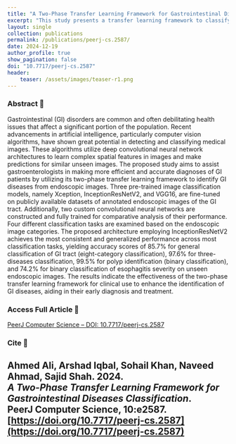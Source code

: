 ```yaml
---
title: "A Two-Phase Transfer Learning Framework for Gastrointestinal Diseases Classification"
excerpt: "This study presents a transfer learning framework to classify GI diseases from endoscopic images using deep learning models like InceptionResNetV2, Xception, and VGG16."
layout: single
collection: publications
permalink: /publications/peerj-cs.2587/
date: 2024-12-19
author_profile: true
show_pagination: false
doi: "10.7717/peerj-cs.2587"
header:
    teaser: /assets/images/teaser-r1.png
--- 
```


### Abstract 🧠
Gastrointestinal (GI) disorders are common and often debilitating health issues that affect a significant portion of the population. Recent advancements in artificial intelligence, particularly computer vision algorithms, have shown great potential in detecting and classifying medical images. These algorithms utilize deep convolutional neural network architectures to learn complex spatial features in images and make predictions for similar unseen images. The proposed study aims to assist gastroenterologists in making more efficient and accurate diagnoses of GI patients by utilizing its two-phase transfer learning framework to identify GI diseases from endoscopic images. Three pre-trained image classification models, namely Xception, InceptionResNetV2, and VGG16, are fine-tuned on publicly available datasets of annotated endoscopic images of the GI tract. Additionally, two custom convolutional neural networks are constructed and fully trained for comparative analysis of their performance. Four different classification tasks are examined based on the endoscopic image categories. The proposed architecture employing InceptionResNetV2 achieves the most consistent and generalized performance across most classification tasks, yielding accuracy scores of 85.7% for general classification of GI tract (eight-category classification), 97.6% for three-diseases classification, 99.5% for polyp identification (binary classification), and 74.2% for binary classification of esophagitis severity on unseen endoscopic images. The results indicate the effectiveness of the two-phase transfer learning framework for clinical use to enhance the identification of GI diseases, aiding in their early diagnosis and treatment.

### Access Full Article 🔗
[PeerJ Computer Science – DOI: 10.7717/peerj-cs.2587](https://doi.org/10.7717/peerj-cs.2587)

### Cite 📄
Ahmed Ali, Arshad Iqbal, Sohail Khan, Naveed Ahmad, Sajid Shah. 2024.  
*A Two-Phase Transfer Learning Framework for Gastrointestinal Diseases Classification*.  
PeerJ Computer Science, 10:e2587.  
[https://doi.org/10.7717/peerj-cs.2587](https://doi.org/10.7717/peerj-cs.2587)
---